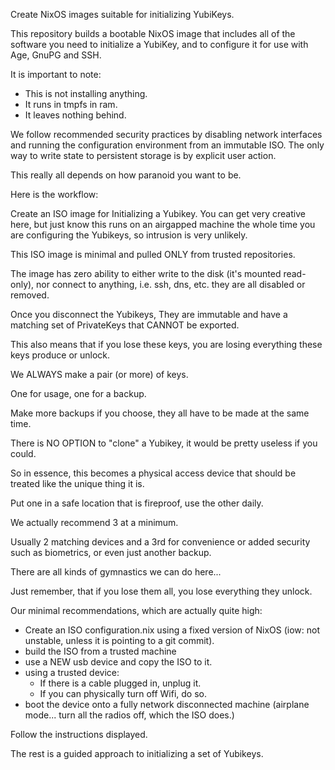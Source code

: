   Create NixOS images suitable for initializing YubiKeys.

  This repository builds a bootable NixOS image that includes all of the software you need to initialize a YubiKey, and to configure it for use with Age, GnuPG and SSH. 

  It is important to note: 
  - This is not installing anything.
  - It runs in tmpfs in ram.
  - It leaves nothing behind.
  
  We follow recommended security practices by disabling network interfaces and running the configuration environment from an immutable ISO. The only way to write state to persistent storage is by explicit user action.

  This really all depends on how paranoid you want to be.

  Here is the workflow:

  Create an ISO image for Initializing a Yubikey.
  You can get very creative here, but just know this runs on an airgapped machine the whole time you are configuring the Yubikeys, so intrusion is very unlikely.

  This ISO image is minimal and pulled ONLY from trusted repositories.

  The image has zero ability to either write to the disk (it's mounted read-only), nor connect to anything, i.e. ssh, dns, etc. they are all disabled or removed.
  
  Once you disconnect the Yubikeys, They are immutable and have a matching set of PrivateKeys that CANNOT be exported.

  This also means that if you lose these keys, you are losing everything these keys produce or unlock.

  We ALWAYS make a pair (or more) of keys.

  One for usage, one for a backup.

  Make more backups if you choose, they all have to be made at the same time.

  There is NO OPTION to "clone" a Yubikey, it would be pretty useless if you could.

  So in essence, this becomes a physical access device that should be treated like the unique thing it is.

  Put one in a safe location that is fireproof, use the other daily.

  We actually recommend 3 at a minimum.

  Usually 2 matching devices and a 3rd for convenience or added security such as biometrics, or even just another backup.

  There are all kinds of gymnastics we can do here...

  Just remember, that if you lose them all, you lose everything they unlock.

  Our minimal recommendations, which are actually quite high:

- Create an ISO configuration.nix using a fixed version of NixOS (iow: not unstable, unless it is pointing to a git commit).
- build the ISO from a trusted machine
- use a NEW usb device and copy the ISO to it.
- using a trusted device:
  - If there is a cable plugged in, unplug it.
  - If you can physically turn off Wifi, do so.
- boot the device onto a fully network disconnected machine (airplane mode... turn all the radios off, which the ISO does.) 

Follow the instructions displayed.

The rest is a guided approach to initializing a set of Yubikeys.